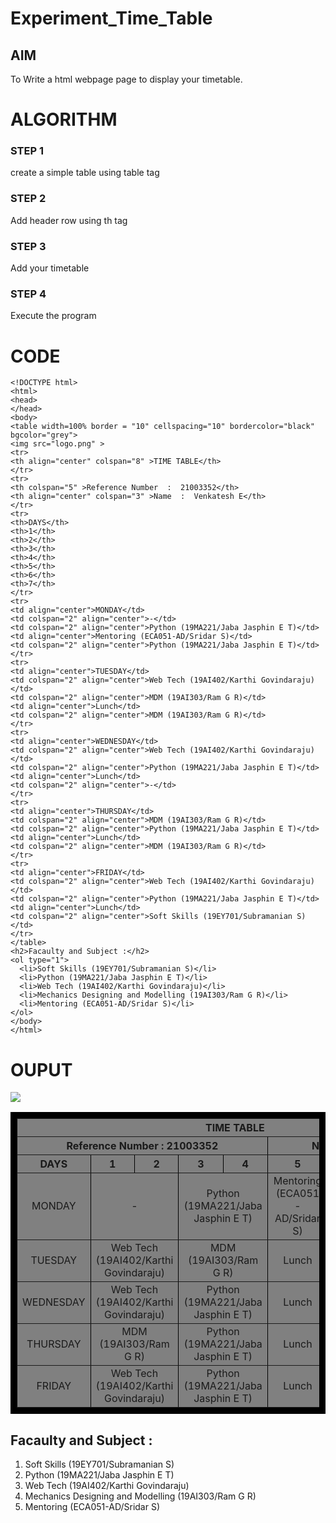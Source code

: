 # Experiment_Time_Table
## AIM
To Write a html webpage page to display your timetable.
# ALGORITHM
### STEP 1
create a simple table using table tag
### STEP 2
Add header row using th tag
### STEP 3
Add your timetable
### STEP 4
Execute the program
# CODE
~~~
<!DOCTYPE html>
<html>
<head>
</head>
<body>
<table width=100% border = "10" cellspacing="10" bordercolor="black" bgcolor="grey">
<img src="logo.png" >
<tr>
<th align="center" colspan="8" >TIME TABLE</th>
</tr>
<tr>
<th colspan="5" >Reference Number  :  21003352</th>
<th align="center" colspan="3" >Name  :  Venkatesh E</th>
</tr>
<tr>
<th>DAYS</th>
<th>1</th>
<th>2</th>
<th>3</th>
<th>4</th>
<th>5</th>
<th>6</th>
<th>7</th>
</tr>
<tr>
<td align="center">MONDAY</td>
<td colspan="2" align="center">-</td>
<td colspan="2" align="center">Python (19MA221/Jaba Jasphin E T)</td>
<td align="center">Mentoring (ECA051-AD/Sridar S)</td>
<td colspan="2" align="center">Python (19MA221/Jaba Jasphin E T)</td>
</tr>
<tr>
<td align="center">TUESDAY</td>
<td colspan="2" align="center">Web Tech (19AI402/Karthi Govindaraju)</td>
<td colspan="2" align="center">MDM (19AI303/Ram G R)</td>
<td align="center">Lunch</td>
<td colspan="2" align="center">MDM (19AI303/Ram G R)</td>
</tr>
<tr>
<td align="center">WEDNESDAY</td>
<td colspan="2" align="center">Web Tech (19AI402/Karthi Govindaraju)</td>
<td colspan="2" align="center">Python (19MA221/Jaba Jasphin E T)</td>
<td align="center">Lunch</td>
<td colspan="2" align="center">-</td>
</tr>
<tr>
<td align="center">THURSDAY</td>
<td colspan="2" align="center">MDM (19AI303/Ram G R)</td>
<td colspan="2" align="center">Python (19MA221/Jaba Jasphin E T)</td>
<td align="center">Lunch</td>
<td colspan="2" align="center">MDM (19AI303/Ram G R)</td>
</tr>
<tr>
<td align="center">FRIDAY</td>
<td colspan="2" align="center">Web Tech (19AI402/Karthi Govindaraju)</td>
<td colspan="2" align="center">Python (19MA221/Jaba Jasphin E T)</td>
<td align="center">Lunch</td>
<td colspan="2" align="center">Soft Skills (19EY701/Subramanian S)</td>
</tr>
</table>
<h2>Facaulty and Subject :</h2>
<ol type="1">
  <li>Soft Skills (19EY701/Subramanian S)</li>
  <li>Python (19MA221/Jaba Jasphin E T)</li>
  <li>Web Tech (19AI402/Karthi Govindaraju)</li>
  <li>Mechanics Designing and Modelling (19AI303/Ram G R)</li>
  <li>Mentoring (ECA051-AD/Sridar S)</li>
</ol>  
</body>
</html>
~~~
# OUPUT
<!DOCTYPE html>
<html>
<head>
</head>
<body>
<table width=100% border = "10" cellspacing="10" bordercolor="black" bgcolor="grey">
<img src="logo.png" >
<tr>
<th align="center" colspan="8" >TIME TABLE</th>
</tr>
<tr>
<th colspan="5" >Reference Number  :  21003352</th>
<th align="center" colspan="3" >Name  :  Venkatesh E</th>
</tr>
<tr>
<th>DAYS</th>
<th>1</th>
<th>2</th>
<th>3</th>
<th>4</th>
<th>5</th>
<th>6</th>
<th>7</th>
</tr>
<tr>
<td align="center">MONDAY</td>
<td colspan="2" align="center">-</td>
<td colspan="2" align="center">Python (19MA221/Jaba Jasphin E T)</td>
<td align="center">Mentoring (ECA051-AD/Sridar S)</td>
<td colspan="2" align="center">Python (19MA221/Jaba Jasphin E T)</td>
</tr>
<tr>
<td align="center">TUESDAY</td>
<td colspan="2" align="center">Web Tech (19AI402/Karthi Govindaraju)</td>
<td colspan="2" align="center">MDM (19AI303/Ram G R)</td>
<td align="center">Lunch</td>
<td colspan="2" align="center">MDM (19AI303/Ram G R)</td>
</tr>
<tr>
<td align="center">WEDNESDAY</td>
<td colspan="2" align="center">Web Tech (19AI402/Karthi Govindaraju)</td>
<td colspan="2" align="center">Python (19MA221/Jaba Jasphin E T)</td>
<td align="center">Lunch</td>
<td colspan="2" align="center">-</td>
</tr>
<tr>
<td align="center">THURSDAY</td>
<td colspan="2" align="center">MDM (19AI303/Ram G R)</td>
<td colspan="2" align="center">Python (19MA221/Jaba Jasphin E T)</td>
<td align="center">Lunch</td>
<td colspan="2" align="center">MDM (19AI303/Ram G R)</td>
</tr>
<tr>
<td align="center">FRIDAY</td>
<td colspan="2" align="center">Web Tech (19AI402/Karthi Govindaraju)</td>
<td colspan="2" align="center">Python (19MA221/Jaba Jasphin E T)</td>
<td align="center">Lunch</td>
<td colspan="2" align="center">Soft Skills (19EY701/Subramanian S)</td>
</tr>
</table>
<h2>Facaulty and Subject :</h2>
<ol type="1">
  <li>Soft Skills (19EY701/Subramanian S)</li>
  <li>Python (19MA221/Jaba Jasphin E T)</li>
  <li>Web Tech (19AI402/Karthi Govindaraju)</li>
  <li>Mechanics Designing and Modelling (19AI303/Ram G R)</li>
  <li>Mentoring (ECA051-AD/Sridar S)</li>
</ol>  
</body>
</html>

